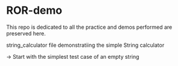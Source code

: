 # ROR-demo
This repo is dedicated to all the practice and demos performed are preserved here.

string_calculator file demonstratiing the simple String calculator

-> Start with the simplest test case of an empty string
